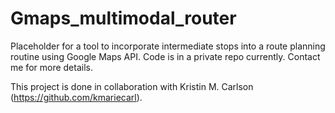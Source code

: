 # Gmaps_multimodal_router
Placeholder for a tool to incorporate intermediate stops into a route planning routine using Google Maps API. Code is in a private repo currently. Contact me for more details.

This project is done in collaboration with Kristin M. Carlson (https://github.com/kmariecarl).

